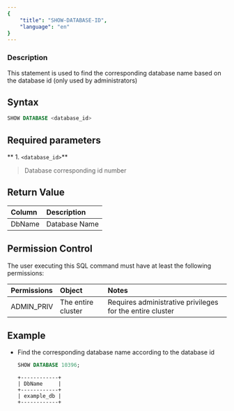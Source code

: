 ```yaml
---
{
    "title": "SHOW-DATABASE-ID",
    "language": "en"
}
---
```


### Description

This statement is used to find the corresponding database name based on the database id (only used by administrators)

## Syntax

```sql
SHOW DATABASE <database_id>
```

## Required parameters

** 1. `<database_id>`**
>  Database corresponding id number

## Return Value

| Column | Description |
|:---------|:-----------|
| DbName |  Database Name|

## Permission Control

The user executing this SQL command must have at least the following permissions:

| Permissions         | Object   | Notes            |
|:-----------|:-----|:--------------|
| ADMIN_PRIV | The entire cluster | Requires administrative privileges for the entire cluster |

## Example

- Find the corresponding database name according to the database id

    ```sql
    SHOW DATABASE 10396;
    ```

    ```text
    +------------+
    | DbName     |
    +------------+
    | example_db |
    +------------+
    ```
